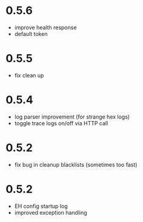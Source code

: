 # 0.5.6
- improve health response
- default token

# 0.5.5
- fix clean up

# 0.5.4
- log parser improvement (for strange hex logs)
- toggle trace logs on/off via HTTP call

# 0.5.2 
- fix bug in cleanup blacklists (sometimes too fast)

# 0.5.2 
- EH config startup log 
- improved exception handling